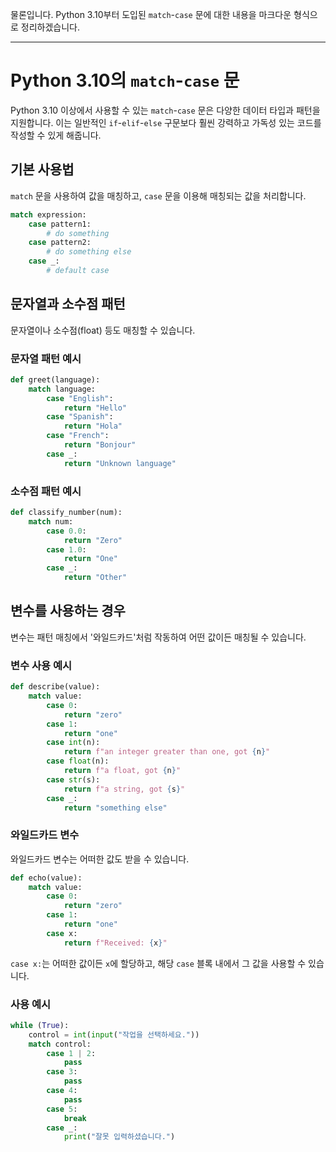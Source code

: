 물론입니다. Python 3.10부터 도입된 `match`-`case` 문에 대한 내용을 마크다운 형식으로 정리하겠습니다.

---

# Python 3.10의 `match`-`case` 문

Python 3.10 이상에서 사용할 수 있는 `match`-`case` 문은 다양한 데이터 타입과 패턴을 지원합니다. 이는 일반적인 `if`-`elif`-`else` 구문보다 훨씬 강력하고 가독성 있는 코드를 작성할 수 있게 해줍니다.

## 기본 사용법

`match` 문을 사용하여 값을 매칭하고, `case` 문을 이용해 매칭되는 값을 처리합니다.

```python
match expression:
    case pattern1:
        # do something
    case pattern2:
        # do something else
    case _:
        # default case
```

## 문자열과 소수점 패턴

문자열이나 소수점(float) 등도 매칭할 수 있습니다.

### 문자열 패턴 예시
```python
def greet(language):
    match language:
        case "English":
            return "Hello"
        case "Spanish":
            return "Hola"
        case "French":
            return "Bonjour"
        case _:
            return "Unknown language"
```

### 소수점 패턴 예시
```python
def classify_number(num):
    match num:
        case 0.0:
            return "Zero"
        case 1.0:
            return "One"
        case _:
            return "Other"
```

## 변수를 사용하는 경우

변수는 패턴 매칭에서 '와일드카드'처럼 작동하여 어떤 값이든 매칭될 수 있습니다.

### 변수 사용 예시
```python
def describe(value):
    match value:
        case 0:
            return "zero"
        case 1:
            return "one"
        case int(n):
            return f"an integer greater than one, got {n}"
        case float(n):
            return f"a float, got {n}"
        case str(s):
            return f"a string, got {s}"
        case _:
            return "something else"
```

### 와일드카드 변수
와일드카드 변수는 어떠한 값도 받을 수 있습니다.

```python
def echo(value):
    match value:
        case 0:
            return "zero"
        case 1:
            return "one"
        case x:
            return f"Received: {x}"
```

`case x:`는 어떠한 값이든 `x`에 할당하고, 해당 `case` 블록 내에서 그 값을 사용할 수 있습니다.


### 사용 예시
```python
while (True):
    control = int(input("작업을 선택하세요."))
    match control:
        case 1 | 2:
            pass
        case 3:
            pass
        case 4:
            pass
        case 5:
            break
        case _:
            print("잘못 입력하셨습니다.")
```
